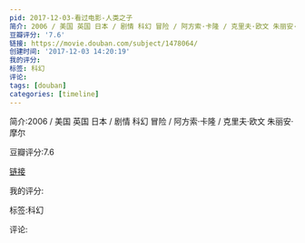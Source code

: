 ```yaml
---
pid: 2017-12-03-看过电影-人类之子
简介: 2006 / 美国 英国 日本 / 剧情 科幻 冒险 / 阿方索·卡隆 / 克里夫·欧文 朱丽安·摩尔
豆瓣评分: '7.6'
链接: https://movie.douban.com/subject/1478064/
创建时间: '2017-12-03 14:20:19'
我的评分:
标签: 科幻
评论:
tags: [douban]
categories: [timeline]
---
```

简介:2006 / 美国 英国 日本 / 剧情 科幻 冒险 / 阿方索·卡隆 / 克里夫·欧文 朱丽安·摩尔

豆瓣评分:7.6

[链接](https://movie.douban.com/subject/1478064/)

我的评分:

标签:科幻

评论:

